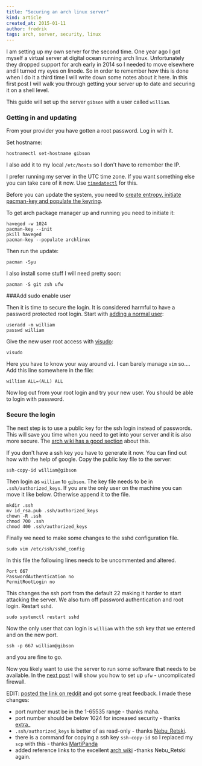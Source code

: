 ```yaml
---
title: "Securing an arch linux server"
kind: article
created_at: 2015-01-11
author: fredrik
tags: arch, server, security, linux
---
```


I am setting up my own server for the second time. One year ago I got myself a virtual server at digital ocean running arch linux. Unfortunately they dropped support for arch early in 2014 so I needed to move elsewhere and I turned my eyes on linode. So in order to remember how this is done when I do it a third time I will write down some notes about it here. In this first post I will walk you through getting your server up to date and securing it on a shell level.

This guide will set up the server `gibson`  with a user called `william`.

### Getting in and updating

From your provider you have gotten a root password. Log in with it.

Set hostname:
    
    hostnamectl set-hostname gibson

I also add it to my local `/etc/hosts` so I don't have to remember the IP.

I prefer running my server in the UTC time zone. If you want something else you can take care of it now. Use [`timedatectl`](https://wiki.archlinux.org/index.php/Time) for this.

Before you can update the system, you need to [create entropy, initiate pacman-key and populate the keyring](https://wiki.archlinux.org/index.php/Pacman-key#Initializing_the_keyring).

To get arch package manager up and running you need to initiate it:

    haveged -w 1024
    pacman-key --init
    pkill haveged
    pacman-key --populate archlinux

Then run the update:

    pacman -Syu

I also install some stuff I will need pretty soon:

    pacman -S git zsh ufw

###Add sudo enable user

Then it is time to secure the login. It is considered harmful to have a password protected root login. Start with [adding a normal user](https://wiki.archlinux.org/index.php/Users_and_Groups#Example_adding_a_user):

    useradd -m william
    passwd william

Give the new user root access with [visudo](https://wiki.archlinux.org/index.php/Sudo#Using_visudo):

    visudo

Here you have to know your way around `vi`. I can barely manage `vim` so....
Add this line somewhere in the file:

    william ALL=(ALL) ALL

Now log out from your root login and try your new user. You should be able to login with password.

### Secure the login

The next step is to use a public key for the ssh login instead of passwords. This will save you time when you need to get into your server and it is also more secure. The [arch wiki has a good section](https://wiki.archlinux.org/index.php/Secure_Shell#Protecting_SSH) about this.

If you don't have a ssh key you have to generate it now. You can find out how with the help of google. Copy the public key file to the server:

    ssh-copy-id william@gibson

Then login as `william` to `gibson`. The key file needs to be in `.ssh/authorized_keys`. If you are the only user on the machine you can move it like below. Otherwise append it to the file.

    mkdir .ssh
    mv id_rsa.pub .ssh/authorized_keys
    chown -R .ssh
    chmod 700 .ssh
    chmod 400 .ssh/authorized_keys

Finally we need to make some changes to the sshd configuration file.

    sudo vim /etc/ssh/sshd_config

In this file the following lines needs to be uncommented and altered.

    Port 667
    PasswordAuthentication no          
    PermitRootLogin no

This changes the ssh port from the default 22 making it harder to start attacking the server. We also turn off password authentication and root login. Restart `sshd`.

    sudo systemctl restart sshd

Now the only user that can login is `william` with the ssh key that we entered and on the new port.

    ssh -p 667 william@gibson

and you are fine to go.

Now you likely want to use the server to run some software that needs to be available. In the [next post](/2015/01/ufw-arch-server.html) I will show you how to set up `ufw` - uncomplicated firewall.

EDIT: [posted the link on reddit](https://www.reddit.com/r/archlinux/comments/2sbcce/how_to_secure_your_arch_server/) and got some great feedback. I made these changes:

- port number must be in the 1-65535 range - thanks maha.
- port number should be below 1024 for increased security - thanks <a href="https://www.reddit.com/user/extra_">extra_</a>
- `.ssh/authorized_keys` is better of as read-only - thanks [Nebu_Retski](https://www.reddit.com/user/Nebu_Retski).
- there is a command for copying a ssh key `ssh-copy-id` so I replaced my `scp` with this - thanks [MartiPanda](https://www.reddit.com/user/MartiPanda)
- added reference links to the excellent [arch wiki](https://wiki.archlinux.org/) -thanks Nebu_Retski again.